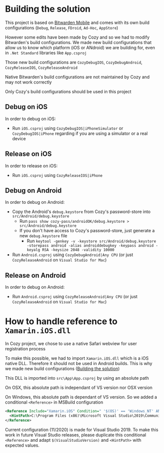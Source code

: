 # Building the solution

This project is based on [Bitwarden Mobile](https://github.com/bitwarden/mobile) and comes with its own build configurations (`Debug`, `Release`, `FDroid`, `Ad-Hoc`, `AppStore`)

However some edits have been made by Cozy and so we had to modify Bitwarden's build configurations. We made new build configurations that allow us to know which platform (iOS or ANdroid) we are building for, even in `.Net Standard` libraries like `App.csproj`

Those new build configurations are `CozyDebugIOS`, `CozyDebugAndroid`, `CozyReleaseIOS`, `CozyReleaseAndroid`

Native Bitwarden's build configurations are not maintained by Cozy and may not work correctly

Only Cozy's build configurations should be used in this project

## Debug on iOS

In order to debug on iOS:
- Run `iOS.csproj` using `CozyDebugIOS|iPhoneSimulator` or `CozyDebugIOS|iPhone` regarding if you are using a simulator or a real device

## Release on iOS

In order to release on iOS:
- Run `iOS.csproj` using `CozyReleaseIOS|iPhone`

## Debug on Android

In order to debug on Android:
- Copy the Android's `debug.keystore` from Cozy's password-store into `src/Android/debug.keystore`
  - Run `pass show cozy-pass/androidOK/debug.keystore > src/Android/debug.keystore`
  - If you don't have access to Cozy's password-store, just generate a new `debug.keystore` file
    - Run `keytool -genkey -v -keystore src/Android/debug.keystore -storepass android -alias androiddebugkey -keypass android -keyalg RSA -keysize 2048 -validity 10000`
- Run `Android.csproj` using `CozyDebugAndroid|Any CPU` (or just `CozyReleaseAndroid` on `Visual Studio for Mac`)

## Release on Android

In order to debug on Android:
- Run `Android.csproj` using `CozyReleaseAndroid|Any CPU` (or just `CozyReleaseAndroid` on `Visual Studio for Mac`)

# How to handle reference to `Xamarin.iOS.dll`

In Cozy project, we chose to use a native Safari webview for user registration process

To make this possible, we had to import `Xamarin.iOS.dll` which is a iOS native DLL. Therefore it should not be used in Android builds. This is why we made new build configurations ([Building the solution](DEV.md#building-the-solution))

This DLL is imported into `src\App\App.csproj` by using an absolute path

On OSX, this absolute path is independant of VS version nor OSX version

On Windows, this absolute path is dependant of VS version. So we added a conditional `<Reference>` in MSBuild configuration

```xml
<Reference Include="Xamarin.iOS" Condition=" '$(OS)' == 'Windows_NT' AND '$(VisualStudioVersion)' == '16.0' ">
  <HintPath>C:\Program Files (x86)\Microsoft Visual Studio\2019\Community\Common7\IDE\ReferenceAssemblies\Microsoft\Framework\Xamarin.iOS\v1.0\Xamarin.iOS.dll</HintPath>
</Reference>
```

Current configuration (11/2020) is made for Visual Studio 2019. To make this work in future Visual Studio releases, please duplicate this conditional `<Reference>` and adapt `$(VisualStudioVersion)` and `<HintPath>` with expected values.
